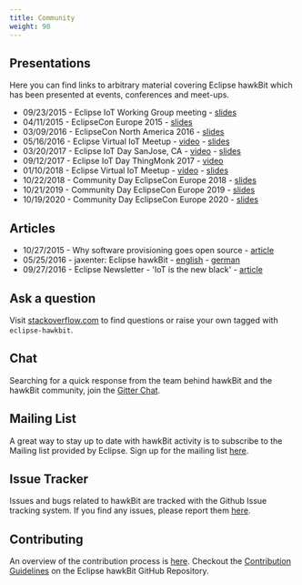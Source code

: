 ```yaml
---
title: Community
weight: 90
---
```


## Presentations

Here you can find links to arbitrary material covering Eclipse hawkBit which has been presented at events, conferences
and meet-ups.

- 09/23/2015 - Eclipse IoT Working Group
  meeting - [slides](https://docs.bosch-iot-rollouts.com/slides/hawkBitProposal20150923.html)
- 04/11/2015 - EclipseCon Europe 2015 - [slides](https://docs.bosch-iot-rollouts.com/slides/eclipseCon2015.html)
- 03/09/2016 - EclipseCon North America
  2016 - [slides](https://docs.bosch-iot-rollouts.com/slides/eclipseConNA2016.html)
- 05/16/2016 - Eclipse Virtual IoT
  Meetup - [video](https://www.youtube.com/watch?v=g-dhKMaaanE) - [slides](https://docs.bosch-iot-rollouts.com/slides/virtualIoTMeetup2016.html)
- 03/20/2017 - Eclipse IoT Day SanJose,
  CA - [video](https://www.youtube.com/watch?v=x5OfBgnYW44) - [slides](https://docs.bosch-iot-rollouts.com/slides/iotDaySanJose2017.pdf)
- 09/12/2017 - Eclipse IoT Day ThingMonk 2017 - [video](https://www.youtube.com/watch?v=7hK-kiQjKGA)
- 01/10/2018 - Eclipse Virtual IoT
  Meetup - [video](https://www.youtube.com/watch?v=8vcLXs9lc-4) - [slides](https://docs.bosch-iot-rollouts.com/slides/hawkBitIntroduction.html)
- 10/22/2018 - Community Day EclipseCon Europe
  2018 - [slides](https://www.eclipse.org/hawkbit/slides/community-day-2018.html)
- 10/21/2019 - Community Day EclipseCon Europe
  2019 - [slides](https://www.eclipse.org/hawkbit/slides/community-day-2019.html)
- 10/19/2020 - Community Day EclipseCon Europe
  2020 - [slides](https://www.eclipse.org/hawkbit/slides/community-day-2020.html)

## Articles

- 10/27/2015 - Why software provisioning goes open
  source - [article](http://blog.bosch-si.com/categories/technology/2015/10/software-provisioning-goes-open-source-find/)
- 05/25/2016 - jaxenter: Eclipse
  hawkBit - [english](https://jaxenter.com/eclipse-hawkbit-126445.html) - [german](https://jaxenter.de/eclipse-hawkbit-46372)
- 09/27/2016 - Eclipse Newsletter - 'IoT is the new
  black' - [article](http://www.eclipse.org/community/eclipse_newsletter/2016/september/article2.php)

## Ask a question

Visit [stackoverflow.com](https://stackoverflow.com/questions/tagged/eclipse-hawkbit) to find questions or raise your
own tagged with `eclipse-hawkbit`.

## Chat

Searching for a quick response from the team behind hawkBit and the hawkBit community, join
the [Gitter Chat](https://gitter.im/eclipse/hawkbit).

## Mailing List

A great way to stay up to date with hawkBit activity is to subscribe to the Mailing list provided by Eclipse. Sign up
for the mailing list [here](https://dev.eclipse.org/mailman/listinfo/hawkbit-dev).

## Issue Tracker

Issues and bugs related to hawkBit are tracked with the Github Issue tracking system. If you find any issues, please
report them [here](https://github.com/eclipse-hawkbit/hawkbit/issues).

## Contributing

An overview of the contribution process is [here](https://wiki.eclipse.org/Development_Resources/Contributing_via_Git).
Checkout the [Contribution Guidelines](https://github.com/eclipse-hawkbit/hawkbit/blob/master/CONTRIBUTING.md) on the
Eclipse hawkBit GitHub Repository.
